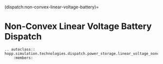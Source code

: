 (dispatch:non-convex-linear-voltage-battery)=
# Non-Convex Linear Voltage Battery Dispatch

```{eval-rst}
.. autoclass:: hopp.simulation.technologies.dispatch.power_storage.linear_voltage_nonconvex_battery_dispatch.NonConvexLinearVoltageBatteryDispatch
    :members:
```
